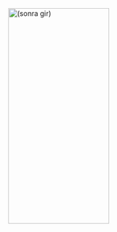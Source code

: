 <img align="center" src="https://github.com/onderozduyucu/flutter_supermarket_page_ui_design/assets/149434617/88231e12-8b7b-4ce4-9e39-60047230a06c.jpg" alt="(sonra gir)" width="204" height="434" />
